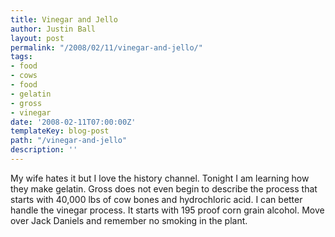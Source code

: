 ```yaml
---
title: Vinegar and Jello
author: Justin Ball
layout: post
permalink: "/2008/02/11/vinegar-and-jello/"
tags:
- food
- cows
- food
- gelatin
- gross
- vinegar
date: '2008-02-11T07:00:00Z'
templateKey: blog-post
path: "/vinegar-and-jello"
description: ''
---
```


My wife hates it but I love the history channel. Tonight I am learning how they make gelatin. Gross does not even begin to describe the process that starts with 40,000 lbs of cow bones and hydrochloric acid. I can better handle the vinegar process. It starts with 195 proof corn grain alcohol. Move over Jack Daniels and remember no smoking in the plant.

